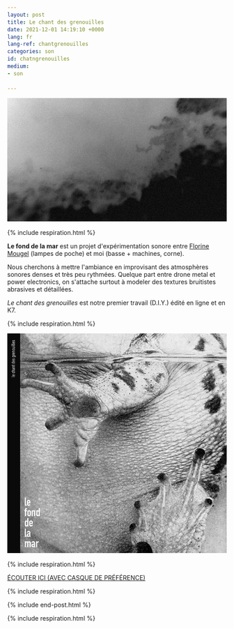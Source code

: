 ```yaml
---
layout: post
title: Le chant des grenouilles
date: 2021-12-01 14:19:10 +0000
lang: fr
lang-ref: chantgrenouilles
categories: son
id: chatngrenouilles
medium:
- son

---
```

**![](/imgs/grenouilles01.jpg)**

{% include respiration.html %}

**Le fond de la mar** est un projet d'expérimentation sonore entre [Florine Mougel](https://mouflow.com/) (lampes de poche) et moi (basse + machines, corne).

Nous cherchons à mettre l'ambiance en improvisant des atmosphères sonores denses et très peu rythmées. Quelque part entre drone metal et power electronics, on s'attache surtout à modeler des textures bruitistes abrasives et détaillées.

_Le chant des grenouilles_ est notre premier travail (D.I.Y.) édité en ligne et en K7.

{% include respiration.html %}

![](/imgs/grenouilles02.jpg)

{% include respiration.html %}

[ÉCOUTER ICI (AVEC CASQUE DE PRÉFÉRENCE)](https://lefonddelamar.bandcamp.com/releases)

{% include respiration.html %}

{% include end-post.html %}

{% include respiration.html %}